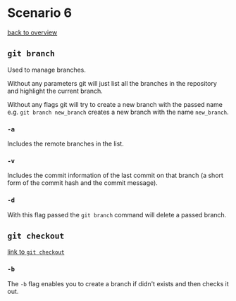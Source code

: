 # Scenario 6
[back to overview](README.md)

## `git branch`
Used to manage branches.

Without any parameters git will just list all the branches in the repository and highlight the current branch.

Without any flags git will try to create a new branch with the passed name e.g. `git branch new_branch` creates a new branch with the name `new_branch`.
### `-a`
Includes the remote branches in the list.
### `-v`
Includes the commit information of the last commit on that branch (a short form of the commit hash and the commit message).
### `-d`
With this flag passed the `git branch` command will delete a passed branch.
## `git checkout`
[link to `git checkout`](Scenario4.md#git-checkout)
### `-b`
The `-b` flag enables you to create a branch if didn't exists and then checks it out.